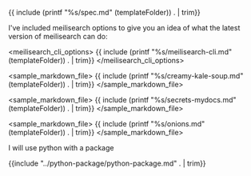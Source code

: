 {{ include (printf "%s/spec.md" (templateFolder)) . | trim}}

I've included meilisearch options to give you an idea of what the latest
version of meilisearch can do:

<meilisearch_cli_options>
{{ include (printf "%s/meilisearch-cli.md" (templateFolder)) . | trim}}
</meilisearch_cli_options>

<sample_markdown_file>
{{ include (printf "%s/creamy-kale-soup.md" (templateFolder)) . | trim}}
</sample_markdown_file>

<sample_markdown_file>
{{ include (printf "%s/secrets-mydocs.md" (templateFolder)) . | trim}}
</sample_markdown_file>

<sample_markdown_file>
{{ include (printf "%s/onions.md" (templateFolder)) . | trim}}
</sample_markdown_file>

I will use python with a package

{{include "../python-package/python-package.md" . | trim}}

